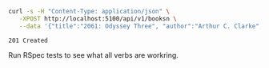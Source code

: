 ```bash
curl -s -H "Content-Type: application/json" \
   -XPOST http://localhost:5100/api/v1/booksn \
   --data '{"title":"2061: Odyssey Three", "author":"Arthur C. Clarke", "isbn":"0345358791"}'
```
`201 Created`

Run RSpec tests to see what all verbs are workring.
